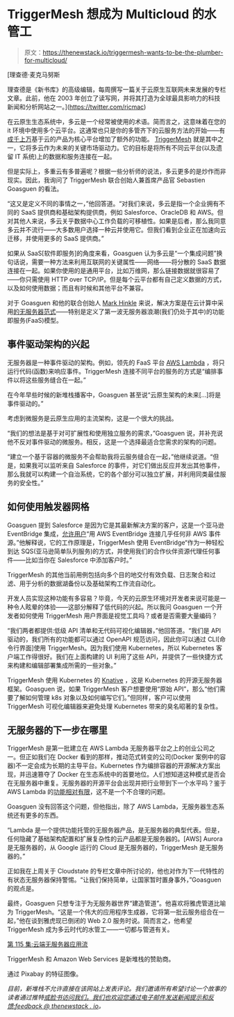 # TriggerMesh 想成为 Multicloud 的水管工

> 原文：<https://thenewstack.io/triggermesh-wants-to-be-the-plumber-for-multicloud/>

[](https://twitter.com/ricmac)

 [理查德·麦克马努斯

理查德是《新书库》的高级编辑，每周撰写一篇关于云原生互联网未来发展的专栏文章。此前，他在 2003 年创立了读写网，并将其打造为全球最具影响力的科技新闻和分析网站之一。](https://twitter.com/ricmac) [](https://twitter.com/ricmac)

在云原生生态系统中，多云是一个经常被使用的术语。简而言之，这意味着在您的 it 环境中使用多个云平台。这通常也只是你的多管齐下的云服务方法的开始——有[成千上万](https://landscape.cncf.io/)基于云的产品为核心平台增加了额外的功能。 [TriggerMesh](https://triggermesh.com/) 就是其中之一，它将多云作为未来的关键市场驱动力。它的目标是将所有不同云平台(以及遗留 IT 系统)上的数据和服务连接在一起。

但是实际上，多重云有多普遍呢？根据一些分析师的说法，多云更多的是炒作而非现实。因此，我询问了 TriggerMesh 联合创始人兼首席产品官 Sebastien Goasguen 的看法。

“这又是定义不同的事情之一，”他回答道。“对我们来说，多云是指一个企业拥有不同的 SaaS 提供商和基础架构提供商，例如 Salesforce、OracleDB 和 AWS。但对其他人来说，多云关乎数据中心工作负载的可移植性。如果是后者，那么我同意多云并不流行——大多数用户选择一种云并使用它。但我们看到企业正在加速向云迁移，并使用更多的 SaaS 提供商。”

如果从 SaaS[软件即服务]的角度来看，Goasguen 认为多云是“一个集成问题”换句话说，需要一种方法来利用互联网的关键属性——网络——将分散的 SaaS 数据连接在一起。如果你使用的是通用平台，比如万维网，那么链接数据就很容易了——你只需使用 HTTP over TCP/IP。但是每个云平台都有自己定义数据的方式，以及如何使用数据；而且有时候和其他平台不兼容。

对于 Goasguen 和他的联合创始人 [Mark Hinkle](https://twitter.com/mrhinkle) 来说，解决方案是在云计算中采用[的无服务器范式](https://thenewstack.io/theres-a-service-for-that-amazon-web-services-and-serverless-computing/)——特别是定义了第一波无服务器浪潮(我们仍处于其中)的功能即服务(FaaS)模型。

## 事件驱动架构的兴起

无服务器是一种事件驱动的架构。例如，领先的 FaaS 平台 [AWS Lambda](https://aws.amazon.com/lambda/) ，将只运行代码(函数)来响应事件。TriggerMesh 连接不同平台的服务的方式是“编排事件以将这些服务缝合在一起。”

在今年早些时候的新堆栈播客中，Goasguen 甚至说“云原生架构的未来[…]将是事件驱动的。”

考虑到微服务是云原生应用的主流架构，这是一个很大的挑战。

“我们的想法是基于对可扩展性和使用独立服务的需求，”Goasguen 说，并补充说他不反对事件驱动的微服务。相反，这是一个选择最适合您需求的架构的问题。

“建立一个基于容器的微服务不会帮助我将云服务缝合在一起，”他继续说道。“但是，如果我可以监听来自 Salesforce 的事件，对它们做出反应并发出其他事件，那么我就可以构建一个自治系统，它的各个部分可以独立扩展，并利用同类最佳服务的安全性。”

## 如何使用触发器网格

Goasguen 提到 Salesforce 是因为它是其最新解决方案的客户，这是一个亚马逊 EventBridge 集成，[允许用户](https://triggermesh.com/2020/08/triggermesh-adds-integration-with-amazon-eventbridge/)“用 AWS EventBridge 连接几乎任何非 AWS 事件源。”他解释说，它的工作原理是，TriggerMesh 使用 EventBridge“作为一种轻松到达 SQS(亚马逊简单队列服务)的方式，并使用我们的合作伙伴资源代理任何事件——比如当你在 Salesforce 中添加客户时。”

TriggerMesh 的其他当前用例包括向多个目的地交付有效负载、日志聚合和过滤、用于分析的数据湖备份以及基础架构工作流自动化。

开发人员实现这种功能有多容易？毕竟，今天的云原生环境对开发者来说可能是一种令人眩晕的体验——这部分解释了低代码的兴起。所以我问 Goasguen 一个开发者如何使用 TriggerMesh 用户界面是视觉工具吗？或者是否需要大量编码？

“我们两者都提供:低级 API 清单和无代码可视化编辑器，”他回答道。“我们是 API 驱动的，我们所有的功能都可以通过 OpenAPI 规范访问，因此你可以通过 CLI[命令行界面]使用 TriggerMesh。因为我们使用 Kubernetes，所以 Kubernetes 客户端工作得很好。我们在上面构建的 UI 利用了这些 API，并提供了一些快捷方式来构建和编辑部署集成所需的一些对象。”

TriggerMesh 使用 Kubernetes 的 [Knative](https://knative.dev/) ，这是 Kubernetes 的开源无服务器框架。Goasguen 说，如果 TriggerMesh 客户想要使用“原始 API”，那么“他们需要了解如何管理 k8s 对象以及如何编写它们。”但同样，客户可以使用 TriggerMesh 可视化编辑器来避免处理 Kubernetes 带来的臭名昭著的复杂性。

## 无服务器的下一步在哪里

TriggerMesh 是第一批建立在 AWS Lambda 无服务器平台之上的创业公司之一。但正如我们在 Docker 看到的那样，推动范式转变的公司(Docker 案例中的容器)不一定会成为长期的主导平台。Kubernetes 作为编排容器的开源解决方案出现，并迅速篡夺了 Docker 在生态系统中的首要地位。人们想知道这种模式是否会在无服务器中重复。无服务器的开源平台会出现并把行业带到下一个水平吗？鉴于 AWS Lambda 的[功能相对有限](https://thenewstack.io/how-thundra-tackles-serverless-limitations-and-platform-power/)，这不是一个不合理的问题。

Goasguen 没有回答这个问题，但他指出，除了 AWS Lambda，无服务器生态系统还有更多的东西。

“Lambda 是一个提供功能托管的无服务器产品，是无服务器的典型代表。但是，任何隐藏了基础架构配置和扩展复杂性的云产品都是无服务器的。[AWS] Aurora 是无服务器的，从 Google 运行的 Cloud 是无服务器的，TriggerMesh 是无服务器的。”

正如我在上周关于 Cloudstate 的专栏文章中所讨论的，他也对作为下一代特性的有状态无服务器保持警惕。“让我们保持简单，让国家暂时置身事外，”Goasguen 的观点是。

最终，Goasguen 只想专注于为无服务器世界“建造管道”。他喜欢将雅虎管道比喻为 TriggerMesh。“这是一个伟大的应用程序生成器，它将第一批云服务组合在一起，”他在谈到雅虎现已倒闭的 Web 2.0 服务时说。简而言之，他希望 TriggerMesh 成为多云时代的水管工——一切都与管道有关。

[第 115 集:云端无服务器应用流](https://thenewstack.simplecast.com/episodes/episode-115-serverless-application-flows-in-the-cloud)

TriggerMesh 和 Amazon Web Services 是新堆栈的赞助商。

通过 Pixabay 的特征图像。

*目前，新堆栈不允许直接在该网站上发表评论。我们邀请所有希望讨论一个故事的读者通过推特[或脸书](https://twitter.com/thenewstack)[访问我们。我们也欢迎您通过电子邮件发送新闻提示和反馈:](https://www.facebook.com/thenewstack/)[feedback @ thenewstack . io](mailto:feedback@thenewstack.io)。*

<svg xmlns:xlink="http://www.w3.org/1999/xlink" viewBox="0 0 68 31" version="1.1"><title>Group</title> <desc>Created with Sketch.</desc></svg>